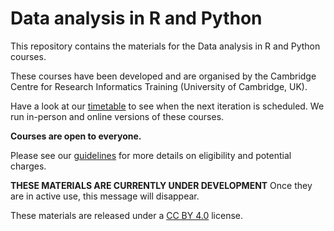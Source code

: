 # Data analysis in R and Python

This repository contains the materials for the Data analysis in R and Python courses.

These courses have been developed and are organised by the Cambridge Centre for Research Informatics Training (University of Cambridge, UK).

Have a look at our [timetable](https://www.training.cam.ac.uk/bioinformatics/event-timetable) to see when the next iteration is scheduled. We run in-person and online versions of these courses.

**Courses are open to everyone.** 

Please see our [guidelines](https://www.training.cam.ac.uk/bioinformatics/info/eligibility) for more details on eligibility and potential charges.

**THESE MATERIALS ARE CURRENTLY UNDER DEVELOPMENT**
Once they are in active use, this message will disappear.

These materials are released under a [CC BY 4.0](LICENSE.md) license.

